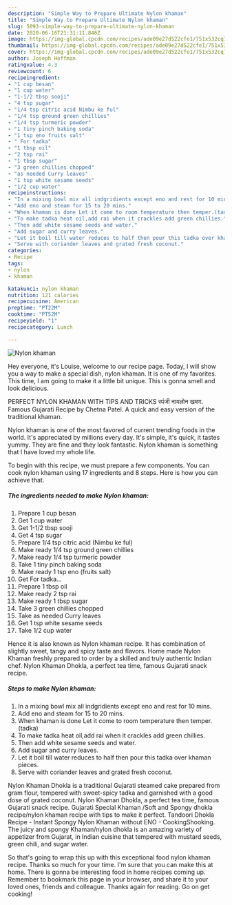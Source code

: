 ```yaml
---
description: "Simple Way to Prepare Ultimate Nylon khaman"
title: "Simple Way to Prepare Ultimate Nylon khaman"
slug: 5093-simple-way-to-prepare-ultimate-nylon-khaman
date: 2020-06-16T21:31:11.846Z
image: https://img-global.cpcdn.com/recipes/ade09e27d522cfe1/751x532cq70/nylon-khaman-recipe-main-photo.jpg
thumbnail: https://img-global.cpcdn.com/recipes/ade09e27d522cfe1/751x532cq70/nylon-khaman-recipe-main-photo.jpg
cover: https://img-global.cpcdn.com/recipes/ade09e27d522cfe1/751x532cq70/nylon-khaman-recipe-main-photo.jpg
author: Joseph Hoffman
ratingvalue: 4.3
reviewcount: 6
recipeingredient:
- "1 cup besan"
- "1 cup water"
- "1-1/2 tbsp sooji"
- "4 tsp sugar"
- "1/4 tsp citric acid Nimbu ke ful"
- "1/4 tsp ground green chillies"
- "1/4 tsp turmeric powder"
- "1 tiny pinch baking soda"
- "1 tsp eno fruits salt"
- " For tadka"
- "1 tbsp oil"
- "2 tsp rai"
- "1 tbsp sugar"
- "3 green chillies chopped"
- "as needed Curry leaves"
- "1 tsp white sesame seeds"
- "1/2 cup water"
recipeinstructions:
- "In a mixing bowl mix all indgridients except eno and rest for 10 mins."
- "Add eno and steam for 15 to 20 mins."
- "When khaman is done Let it come to room temperature then temper.(tadka)"
- "To make tadka heat oil,add rai when it crackles add green chillies."
- "Then add white sesame seeds and water."
- "Add sugar and curry leaves."
- "Let it boil till water reduces to half then pour this tadka over khaman pieces."
- "Serve with coriander leaves and grated fresh coconut."
categories:
- Recipe
tags:
- nylon
- khaman

katakunci: nylon khaman 
nutrition: 121 calories
recipecuisine: American
preptime: "PT22M"
cooktime: "PT52M"
recipeyield: "1"
recipecategory: Lunch

---
```



![Nylon khaman](https://img-global.cpcdn.com/recipes/ade09e27d522cfe1/751x532cq70/nylon-khaman-recipe-main-photo.jpg)

Hey everyone, it's Louise, welcome to our recipe page. Today, I will show you a way to make a special dish, nylon khaman. It is one of my favorites. This time, I am going to make it a little bit unique. This is gonna smell and look delicious.

PERFECT NYLON KHAMAN WITH TIPS AND TRICKS स्पंजी नायलोन खमण. Famous Gujarati Recipe by Chetna Patel. A quick and easy version of the traditional khaman.

Nylon khaman is one of the most favored of current trending foods in the world. It's appreciated by millions every day. It's simple, it's quick, it tastes yummy. They are fine and they look fantastic. Nylon khaman is something that I have loved my whole life.


To begin with this recipe, we must prepare a few components. You can cook nylon khaman using 17 ingredients and 8 steps. Here is how you can achieve that.

<!--inarticleads1-->

##### The ingredients needed to make Nylon khaman:

1. Prepare 1 cup besan
1. Get 1 cup water
1. Get 1-1/2 tbsp sooji
1. Get 4 tsp sugar
1. Prepare 1/4 tsp citric acid (Nimbu ke ful)
1. Make ready 1/4 tsp ground green chillies
1. Make ready 1/4 tsp turmeric powder
1. Take 1 tiny pinch baking soda
1. Make ready 1 tsp eno (fruits salt)
1. Get  For tadka...
1. Prepare 1 tbsp oil
1. Make ready 2 tsp rai
1. Make ready 1 tbsp sugar
1. Take 3 green chillies chopped
1. Take as needed Curry leaves
1. Get 1 tsp white sesame seeds
1. Take 1/2 cup water


Hence it is also known as Nylon khaman recipe. It has combination of slightly sweet, tangy and spicy taste and flavors. Home made Nylon Khaman freshly prepared to order by a skilled and truly authentic Indian chef. Nylon Khaman Dhokla, a perfect tea time, famous Gujarati snack recipe. 

<!--inarticleads2-->

##### Steps to make Nylon khaman:

1. In a mixing bowl mix all indgridients except eno and rest for 10 mins.
1. Add eno and steam for 15 to 20 mins.
1. When khaman is done Let it come to room temperature then temper.(tadka)
1. To make tadka heat oil,add rai when it crackles add green chillies.
1. Then add white sesame seeds and water.
1. Add sugar and curry leaves.
1. Let it boil till water reduces to half then pour this tadka over khaman pieces.
1. Serve with coriander leaves and grated fresh coconut.


Nylon Khaman Dhokla is a traditional Gujarati steamed cake prepared from gram flour, tempered with sweet-spicy tadka and garnished with a good dose of grated coconut. Nylon Khaman Dhokla, a perfect tea time, famous Gujarati snack recipe. Gujarati Special Khaman /Soft and Spongy dhokla recipe/nylon khaman recipe with tips to make it perfect. Tandoori Dhokla Recipe - Instant Spongy Nylon Khaman without ENO - CookingShooking. The juicy and spongy Khaman/nylon dhokla is an amazing variety of appetizer from Gujarat, in Indian cuisine that tempered with mustard seeds, green chili, and sugar water. 

So that's going to wrap this up with this exceptional food nylon khaman recipe. Thanks so much for your time. I'm sure that you can make this at home. There is gonna be interesting food in home recipes coming up. Remember to bookmark this page in your browser, and share it to your loved ones, friends and colleague. Thanks again for reading. Go on get cooking!
